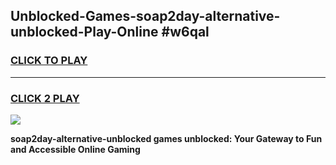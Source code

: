 
## Unblocked-Games-soap2day-alternative-unblocked-Play-Online #w6qal
<h3>
<a href="https://news.freeplayer.one?title=soap2day-alternative-unblocked&ref=3">CLICK TO PLAY</a></h3>
<hr>

<h3>
<a href="https://news.freeplayer.one?title=soap2day-alternative-unblocked&ref=3">CLICK 2 PLAY</a>
  
</h3>

<a href="https://news.freeplayer.one?title=soap2day-alternative-unblocked&ref=3"><img src="https://clearcache.store/games.png"></a>


**soap2day-alternative-unblocked games unblocked: Your Gateway to Fun and Accessible Online Gaming**
